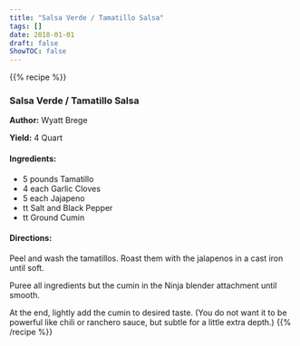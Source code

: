```yaml
---
title: "Salsa Verde / Tamatillo Salsa"
tags: []
date: 2018-01-01
draft: false
ShowTOC: false
---
```


{{% recipe %}}

### Salsa Verde / Tamatillo Salsa

**Author:** Wyatt Brege

**Yield:** 4 Quart


#### Ingredients:

-   5 pounds Tamatillo
-   4 each Garlic Cloves
-   5 each Jajapeno
-   tt Salt and Black Pepper
-   tt Ground Cumin

#### Directions: 

Peel and wash the tamatillos. Roast them with the jalapenos in a cast
iron until soft.

Puree all ingredients but the cumin in the Ninja blender attachment
until smooth.

At the end, lightly add the cumin to desired taste. (You do not want it
to be powerful like chili or ranchero sauce, but subtle for a little
extra depth.)
{{% /recipe %}}
